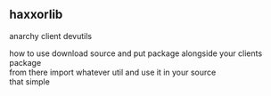 ## haxxorlib
anarchy client devutils 

how to use 
download source and put package alongside your clients package \
from there import whatever util and use it in your source \
that simple

